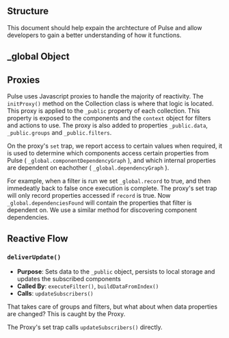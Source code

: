 ## Structure

This document should help expain the archtecture of Pulse and allow developers to gain a better understanding of how it functions.

## _global Object

## Proxies

Pulse uses Javascript proxies to handle the majority of reactivity.
The `initProxy()` method on the Collection class is where that logic is located.
This proxy is applied to the `_public` property of each collection. This property is exposed to the components and the `context` object for filters and actions to use. The proxy is also added to properties `_public.data`, `_public.groups` and `_public.filters`.

On the proxy's `set` trap, we report access to certain values when required, it is used to determine which components access certain properties from Pulse ( `_global.componentDependencyGraph` ), and which internal properties are dependent on eachother ( `_global.dependencyGraph` ).

For example, when a filter is run we set `_global.record` to true, and then immedeatly back to false once execution is complete. The proxy's set trap will only record properties accessed if `record` is true. Now `_global.dependenciesFound` will contain the properties that filter is dependent on. We use a similar method for discovering component dependencies.

## Reactive Flow

### `deliverUpdate()`

- **Purpose**: Sets data to the `_public` object, persists to local storage and updates the subscribed components
- **Called By**: `executeFilter()`, `buildDataFromIndex()`
- **Calls**: `updateSubscribers()`

That takes care of groups and filters, but what about when data properties are changed? This is caught by the Proxy.

The Proxy's set trap calls `updateSubscribers()` directly.